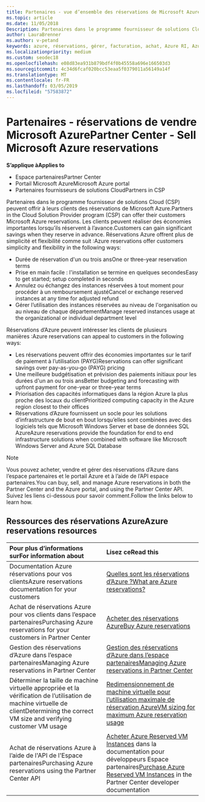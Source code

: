 ```yaml
---
title: Partenaires - vue d’ensemble des réservations de Microsoft Azure | Partenaires
ms.topic: article
ms.date: 11/05/2018
Description: Partenaires dans le programme fournisseur de solutions Cloud (CSP) peuvent offrir à leurs clients des réservations de Microsoft Azure.
author: LauraBrenner
ms.author: v-petand
keywords: azure, réservations, gérer, facturation, achat, Azure RI, Azure Reserved Instances
ms.localizationpriority: medium
ms.custom: seodec18
ms.openlocfilehash: e08d83ea931b879bdf4f0b45558a696e166503d3
ms.sourcegitcommit: 4c34d6fcaf020bcc53eaa5f0379011a56149a14f
ms.translationtype: MT
ms.contentlocale: fr-FR
ms.lasthandoff: 03/05/2019
ms.locfileid: "57583872"
---
```

# <a name="partner-center---sell-microsoft-azure-reservations"></a><span data-ttu-id="d56d1-104">Partenaires - réservations de vendre Microsoft Azure</span><span class="sxs-lookup"><span data-stu-id="d56d1-104">Partner Center - Sell Microsoft Azure reservations</span></span>

<!--Maggie, 12/7/18 - Added "Partner Center" to metadata title and H1 title as per Catherine Watson in bug #19868631-->

<span data-ttu-id="d56d1-105">**S’applique à**</span><span class="sxs-lookup"><span data-stu-id="d56d1-105">**Applies to**</span></span>

- <span data-ttu-id="d56d1-106">Espace partenaires</span><span class="sxs-lookup"><span data-stu-id="d56d1-106">Partner Center</span></span>
- <span data-ttu-id="d56d1-107">Portail Microsoft Azure</span><span class="sxs-lookup"><span data-stu-id="d56d1-107">Microsoft Azure portal</span></span>
- <span data-ttu-id="d56d1-108">Partenaires fournisseurs de solutions Cloud</span><span class="sxs-lookup"><span data-stu-id="d56d1-108">Partners in CSP</span></span>

<span data-ttu-id="d56d1-109">Partenaires dans le programme fournisseur de solutions Cloud (CSP) peuvent offrir à leurs clients des réservations de Microsoft Azure.</span><span class="sxs-lookup"><span data-stu-id="d56d1-109">Partners in the Cloud Solution Provider program (CSP) can offer their customers Microsoft Azure reservations.</span></span> <span data-ttu-id="d56d1-110">Les clients peuvent réaliser des économies importantes lorsqu’ils réservent à l’avance.</span><span class="sxs-lookup"><span data-stu-id="d56d1-110">Customers can gain significant savings when they reserve in advance.</span></span> <span data-ttu-id="d56d1-111">Réservations Azure offrent plus de simplicité et flexibilité comme suit :</span><span class="sxs-lookup"><span data-stu-id="d56d1-111">Azure reservations offer customers simplicity and flexibility in the following ways:</span></span>

- <span data-ttu-id="d56d1-112">Durée de réservation d'un ou trois ans</span><span class="sxs-lookup"><span data-stu-id="d56d1-112">One or three-year reservation terms</span></span>
- <span data-ttu-id="d56d1-113">Prise en main facile : l'installation se termine en quelques secondes</span><span class="sxs-lookup"><span data-stu-id="d56d1-113">Easy to get started; setup completed in seconds</span></span>
- <span data-ttu-id="d56d1-114">Annulez ou échangez des instances réservées à tout moment pour procéder à un remboursement ajusté</span><span class="sxs-lookup"><span data-stu-id="d56d1-114">Cancel or exchange reserved instances at any time for adjusted refund</span></span>
- <span data-ttu-id="d56d1-115">Gérer l’utilisation des instances réservées au niveau de l'organisation ou au niveau de chaque département</span><span class="sxs-lookup"><span data-stu-id="d56d1-115">Manage reserved instances usage at the organizational or individual department level</span></span> 

<span data-ttu-id="d56d1-116">Réservations d’Azure peuvent intéresser les clients de plusieurs manières :</span><span class="sxs-lookup"><span data-stu-id="d56d1-116">Azure reservations can appeal to customers in the following ways:</span></span>

- <span data-ttu-id="d56d1-117">Les réservations peuvent offrir des économies importantes sur le tarif de paiement à l’utilisation (PAYG)</span><span class="sxs-lookup"><span data-stu-id="d56d1-117">Reservations can offer significant savings over pay-as-you-go (PAYG) pricing</span></span>
- <span data-ttu-id="d56d1-118">Une meilleure budgétisation et prévision des paiements initiaux pour les durées d'un an ou trois ans</span><span class="sxs-lookup"><span data-stu-id="d56d1-118">Better budgeting and forecasting with upfront payment for one-year or three-year terms</span></span>
- <span data-ttu-id="d56d1-119">Priorisation des capacités informatiques dans la région Azure la plus proche des locaux du client</span><span class="sxs-lookup"><span data-stu-id="d56d1-119">Prioritized computing capacity in the Azure region closest to their offices</span></span>
- <span data-ttu-id="d56d1-120">Réservations d’Azure fournissent un socle pour les solutions d’infrastructure de bout en bout lorsqu’elles sont combinées avec des logiciels tels que Microsoft Windows Server et base de données SQL Azure</span><span class="sxs-lookup"><span data-stu-id="d56d1-120">Azure reservations provide the foundation for end to end infrastructure solutions when combined with software like Microsoft Windows Server and Azure SQL Database</span></span>

>[!NOTE]
> <span data-ttu-id="d56d1-121">Vous pouvez acheter, vendre et gérer des réservations d’Azure dans l’espace partenaires et le portail Azure et à l’aide de l’API espace partenaires.</span><span class="sxs-lookup"><span data-stu-id="d56d1-121">You can buy, sell, and manage Azure reservations in both the Partner Center and the Azure portal, and using the Partner Center API.</span></span> <span data-ttu-id="d56d1-122">Suivez les liens ci-dessous pour savoir comment.</span><span class="sxs-lookup"><span data-stu-id="d56d1-122">Follow the links below to learn how.</span></span>

## <a name="azure-reservations-resources"></a><span data-ttu-id="d56d1-123">Ressources des réservations Azure</span><span class="sxs-lookup"><span data-stu-id="d56d1-123">Azure reservations resources</span></span>

|<span data-ttu-id="d56d1-124">**Pour plus d’informations sur**</span><span class="sxs-lookup"><span data-stu-id="d56d1-124">**For information about**</span></span>   |<span data-ttu-id="d56d1-125">**Lisez ce**</span><span class="sxs-lookup"><span data-stu-id="d56d1-125">**Read this**</span></span>    |
|:-----------------------------|:-----------------|
| <span data-ttu-id="d56d1-126">Documentation Azure réservations pour vos clients</span><span class="sxs-lookup"><span data-stu-id="d56d1-126">Azure reservations documentation for your customers</span></span> | [<span data-ttu-id="d56d1-127">Quelles sont les réservations d’Azure ?</span><span class="sxs-lookup"><span data-stu-id="d56d1-127">What are Azure reservations?</span></span>](https://docs.microsoft.com/azure/billing/billing-save-compute-costs-reservations)
|<span data-ttu-id="d56d1-128">Achat de réservations Azure pour vos clients dans l’espace partenaires</span><span class="sxs-lookup"><span data-stu-id="d56d1-128">Purchasing Azure reservations for your customers in Partner Center</span></span>   |[<span data-ttu-id="d56d1-129">Acheter des réservations Azure</span><span class="sxs-lookup"><span data-stu-id="d56d1-129">Buy Azure reservations</span></span>](azure-reservations-buying.md)
|<span data-ttu-id="d56d1-130">Gestion des réservations d’Azure dans l’espace partenaires</span><span class="sxs-lookup"><span data-stu-id="d56d1-130">Managing Azure reservations in Partner Center</span></span> | [<span data-ttu-id="d56d1-131">Gestion des réservations d’Azure dans l’espace partenaires</span><span class="sxs-lookup"><span data-stu-id="d56d1-131">Managing Azure reservations in Partner Center</span></span>](azure-reservations-manage.md)
|<span data-ttu-id="d56d1-132">Déterminer la taille de machine virtuelle appropriée et la vérification de l’utilisation de machine virtuelle de client</span><span class="sxs-lookup"><span data-stu-id="d56d1-132">Determining the correct VM size and verifying customer VM usage</span></span>   |[<span data-ttu-id="d56d1-133">Redimensionnement de machine virtuelle pour l’utilisation maximale de réservation Azure</span><span class="sxs-lookup"><span data-stu-id="d56d1-133">VM sizing for maximum Azure reservation usage</span></span>](azure-usage.md)   |
|<span data-ttu-id="d56d1-134">Achat de réservations Azure à l’aide de l'API de l'Espace partenaires</span><span class="sxs-lookup"><span data-stu-id="d56d1-134">Purchasing Azure reservations using the Partner Center API</span></span> | <span data-ttu-id="d56d1-135">[Acheter Azure Reserved VM Instances](https://docs.microsoft.com/partner-center/develop/purchase-azure-reservations) dans la documentation pour développeurs Espace partenaires</span><span class="sxs-lookup"><span data-stu-id="d56d1-135">[Purchase Azure Reserved VM Instances](https://docs.microsoft.com/partner-center/develop/purchase-azure-reservations) in the Partner Center developer documentation</span></span>